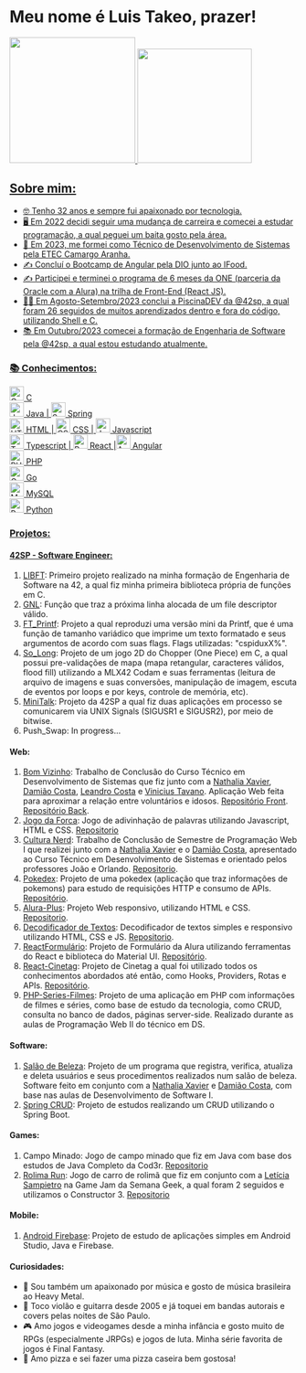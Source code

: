 # Meu nome é Luis Takeo, prazer!

<div>
<a href="https://github.com/LuisTakeo">
<img height="220em" src="https://github-readme-stats.vercel.app/api/top-langs/?username=LuisTakeo&layout=compact&langs_count=9&theme=dracula"/>
<img height="200em" src="https://github-readme-stats.vercel.app/api?username=LuisTakeo&show_icons=true&theme=dracula&include_all_commits=true&count_private=true"/>
</div>

## Sobre mim:

- 🤓 Tenho 32 anos e sempre fui apaixonado por tecnologia. 
- 🖥️ Em 2022 decidi seguir uma mudança de carreira e comecei a estudar programação, a qual peguei um baita gosto pela área.
- 🏫 Em 2023, me formei como Técnico de Desenvolvimento de Sistemas pela ETEC Camargo Aranha.
- ✍️  Concluí o Bootcamp de Angular pela DIO junto ao IFood.
- ✍️ Participei e terminei o programa de 6 meses da ONE (parceria da Oracle com a Alura) na trilha de Front-End (React JS).
- 🏊‍♀️ Em Agosto-Setembro/2023 conclui a PiscinaDEV da @42sp, a qual foram 26 seguidos de muitos aprendizados dentro e fora do código, utilizando Shell e C.
- 📚 Em Outubro/2023 comecei a formação de Engenharia de Software pela @42sp, a qual estou estudando atualmente.

### 📚 Conhecimentos:

<div>
 <img width="25px" alt="C Lang" src="https://cdn.jsdelivr.net/gh/devicons/devicon@latest/icons/c/c-original.svg"/>  C  
</div>
<div>
 <img width="25px" alt="Java" src="https://cdn.jsdelivr.net/gh/devicons/devicon/icons/java/java-original-wordmark.svg" /> Java | <img width="25px" alt="Spring" src="https://cdn.jsdelivr.net/gh/devicons/devicon@latest/icons/spring/spring-original.svg" /> Spring
</div>
<div>
 <img width="25px" alt="HTML" src="https://cdn.jsdelivr.net/gh/devicons/devicon/icons/html5/html5-original-wordmark.svg" /> HTML | <img width="25px" alt="CSS" src="https://cdn.jsdelivr.net/gh/devicons/devicon/icons/css3/css3-original-wordmark.svg" /> CSS  |  <img width="25px" alt="Javascript" src="https://cdn.jsdelivr.net/gh/devicons/devicon/icons/javascript/javascript-original.svg" /> Javascript 
</div>
<div>
 <img width="25px" alt="Typescript" src="https://cdn.jsdelivr.net/gh/devicons/devicon/icons/typescript/typescript-original.svg" /> Typescript | <img width="25px" alt="React" src="https://cdn.jsdelivr.net/gh/devicons/devicon/icons/react/react-original-wordmark.svg" /> React |<img width="25px" alt="Angular" src="https://cdn.jsdelivr.net/gh/devicons/devicon/icons/angularjs/angularjs-original.svg" /> Angular 
</div>
<div>
<img width="25px" alt="PHP"  src="https://cdn.jsdelivr.net/gh/devicons/devicon/icons/php/php-plain.svg" /> PHP 
</div>
<div>
<img width="25px" alt="Go" src="https://cdn.jsdelivr.net/gh/devicons/devicon@latest/icons/go/go-original-wordmark.svg" /> Go
</div>
<div>
 <img width="25px" alt="MySQL" src="https://cdn.jsdelivr.net/gh/devicons/devicon/icons/mysql/mysql-original-wordmark.svg" /> MySQL
</div>
<div>
<img width="25px" alt="Python" src="https://cdn.jsdelivr.net/gh/devicons/devicon/icons/python/python-original-wordmark.svg" /> Python
</div>



### Projetos:

#### 42SP - Software Engineer:
1. [LIBFT](https://github.com/LuisTakeo/Libft-42): Primeiro projeto realizado na minha formação de Engenharia de Software na 42, a qual fiz minha primeira biblioteca própria de funções em C.
2. [GNL](https://github.com/LuisTakeo/42-get-next-line): Função que traz a próxima linha alocada de um file descriptor válido.
3. [FT_Printf](https://github.com/LuisTakeo/42-ftprintf): Projeto a qual reproduzi uma versão mini da Printf, que é uma função de tamanho variádico que imprime um texto formatado e seus argumentos de acordo com suas flags. Flags utilizadas: "cspiduxX%".
4. [So_Long](https://github.com/LuisTakeo/42-So-Long): Projeto de um jogo 2D do Chopper (One Piece) em C, a qual possui pre-validações de mapa (mapa retangular, caracteres válidos, flood fill) utilizando a MLX42 Codam e suas ferramentas (leitura de arquivo de imagens e suas conversões, manipulação de imagem, escuta de eventos por loops e por keys, controle de memória, etc).
5. [MiniTalk](https://github.com/LuisTakeo/42-MiniTalk): Projeto da 42SP a qual fiz duas aplicações em processo se comunicarem via UNIX Signals (SIGUSR1 e SIGUSR2), por meio de bitwise. 
6. Push_Swap: In progress...

#### Web: 
1. [Bom Vizinho](http://sistema-bomvizinho.com.br): Trabalho de Conclusão do Curso Técnico em Desenvolvimento de Sistemas que fiz junto com a [Nathalia Xavier](https://github.com/Naatslima), [Damião Costa](https://github.com/damiaocoliveira), [Leandro Costa](https://github.com/belforz) e [Vinicius Tavano](https://github.com/viniciustavanoferreira). Aplicação Web feita para aproximar a relação entre voluntários e idosos. [Repositório Front](https://github.com/LuisTakeo/voluntariado-site/tree/master). [Repositório Back](https://github.com/LuisTakeo/voluntariado-backend).
2. <a href="https://jogo-da-forca-iota.vercel.app">Jogo da Forca</a>: Jogo de adivinhação de palavras utilizando Javascript, HTML e CSS. [Repositorio](https://github.com/LuisTakeo/Jogo-da-Forca)
3.  <a href="https://cultura-nerd.vercel.app">Cultura Nerd</a>: Trabalho de Conclusão de Semestre de Programação Web I que realizei junto com a [Nathalia Xavier](https://github.com/Naatslima) e o [Damião Costa](https://github.com/damiaocoliveira), apresentado ao Curso Técnico em Desenvolvimento de Sistemas e orientado pelos professores João e Orlando. [Repositorio](https://github.com/LuisTakeo/Projeto-Final-Web-I).
4.  [Pokedex](https://js-pokedex-six.vercel.app): Projeto de uma pokedex (aplicação que traz informações de pokemons) para estudo de requisições HTTP e consumo de APIs. [Repositório](https://github.com/LuisTakeo/js--pokedex).
5. [Alura-Plus](https://alura-plus-luistakeo.vercel.app): Projeto Web responsivo, utilizando HTML e CSS. [Repositorio](https://github.com/LuisTakeo/Web-Alura-plus).
6. [Decodificador de Textos](https://luistakeo.github.io/Web-Decodificador-Textos/): Decodificador de textos simples e responsivo utilizando HTML, CSS e JS. [Repositorio](https://github.com/LuisTakeo/Web-Decodificador-Textos).
7. [ReactFormulário](https://react-formulario-alura.vercel.app): Projeto de Formulário da Alura utilizando ferramentas do React e biblioteca do Material UI. [Repositório](https://github.com/LuisTakeo/React-Formulario-Alura).
8. [React-Cinetag](https://react-cinetag-alura.vercel.app): Projeto de Cinetag a qual foi utilizado todos os conhecimentos abordados até então, como Hooks, Providers, Rotas e APIs. [Repositório](https://github.com/LuisTakeo/React-Cinetag-Alura).
9. [PHP-Series-Filmes](https://github.com/LuisTakeo/php-pwii-projeto-serie-filme): Projeto de uma aplicação em PHP com informações de filmes e séries, como base de estudo da tecnologia, como CRUD, consulta no banco de dados, páginas server-side. Realizado durante as aulas de Programação Web II do técnico em DS.

#### Software:
1. [Salão de Beleza](https://github.com/LuisTakeo/Java-DSI-SalaoBeleza): Projeto de um programa que registra, verifica, atualiza e deleta usuários e seus procedimentos realizados num salão de beleza. Software feito em conjunto com a [Nathalia Xavier](https://github.com/Naatslima) e [Damião Costa](https://github.com/damiaocoliveira), com base nas aulas de Desenvolvimento de Software I.
2. [Spring CRUD](https://github.com/LuisTakeo/Spring-Java-Cod3r): Projeto de estudos realizando um CRUD utilizando o Spring Boot.

#### Games:
1. Campo Minado: Jogo de campo minado que fiz em Java com base dos estudos de Java Completo da Cod3r. [Repositorio](https://github.com/LuisTakeo/java-campo-minado-cod3r) 
2. [Rolima Run](https://letitxa.itch.io/rolimarun): Jogo de carro de rolimã que fiz em conjunto com a [Letícia Sampietro](https://github.com/lesampietro) na Game Jam da Semana Geek, a qual foram 2 seguidos e utilizamos o Constructor 3. [Repositorio](https://github.com/LuisTakeo/Construct3-Rolima-Run-GameJam2023)

#### Mobile:
1. [Android Firebase](https://github.com/LuisTakeo/PAM-II-Android-Firebase): Projeto de estudo de aplicações simples em Android Studio, Java e Firebase.

#### Curiosidades:
- 🎵 Sou também um apaixonado por música e gosto de música brasileira ao Heavy Metal.
- 🎸 Toco violão e guitarra desde 2005 e já toquei em bandas autorais e covers pelas noites de São Paulo.
- 🎮 Amo jogos e videogames desde a minha infância e gosto muito de RPGs (especialmente JRPGs) e jogos de luta. Minha série favorita de jogos é Final Fantasy.
- 🍕 Amo pizza e sei fazer uma pizza caseira bem gostosa!








